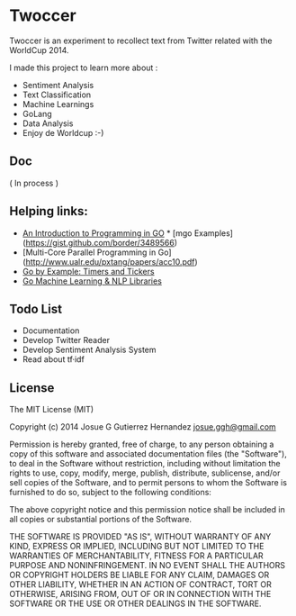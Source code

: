 Twoccer
=======

Twoccer is an experiment to recollect text from Twitter related with the WorldCup 2014.

I made this project to learn more about : 
* Sentiment Analysis
* Text Classification
* Machine Learnings
* GoLang
* Data Analysis
* Enjoy de Worldcup :-)


## Doc

( In process )

## Helping links: 

* [An Introduction to Programming in GO](http://www.golang-book.com/)
* [mgo Examples] (https://gist.github.com/border/3489566)
* [Multi-Core Parallel Programming in Go] (http://www.ualr.edu/pxtang/papers/acc10.pdf)
* [Go by Example: Timers and Tickers](http://mmcgrana.github.io/2012/09/go-by-example-timers-and-tickers.html)
* [Go Machine Learning & NLP Libraries](http://biosphere.cc/software-engineering/go-machine-learning-nlp-libraries/)

## Todo List

* Documentation
* Develop Twitter Reader 
* Develop Sentiment Analysis System
* Read about tf·idf

## License

The MIT License (MIT)

Copyright (c) 2014 Josue G Gutierrez Hernandez josue.ggh@gmail.com

Permission is hereby granted, free of charge, to any person obtaining a copy
of this software and associated documentation files (the "Software"), to deal
in the Software without restriction, including without limitation the rights
to use, copy, modify, merge, publish, distribute, sublicense, and/or sell
copies of the Software, and to permit persons to whom the Software is
furnished to do so, subject to the following conditions:

The above copyright notice and this permission notice shall be included in
all copies or substantial portions of the Software.

THE SOFTWARE IS PROVIDED "AS IS", WITHOUT WARRANTY OF ANY KIND, EXPRESS OR
IMPLIED, INCLUDING BUT NOT LIMITED TO THE WARRANTIES OF MERCHANTABILITY,
FITNESS FOR A PARTICULAR PURPOSE AND NONINFRINGEMENT. IN NO EVENT SHALL THE
AUTHORS OR COPYRIGHT HOLDERS BE LIABLE FOR ANY CLAIM, DAMAGES OR OTHER
LIABILITY, WHETHER IN AN ACTION OF CONTRACT, TORT OR OTHERWISE, ARISING FROM,
OUT OF OR IN CONNECTION WITH THE SOFTWARE OR THE USE OR OTHER DEALINGS IN
THE SOFTWARE.